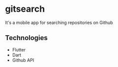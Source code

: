 # gitsearch

It's a mobile app for searching repositories on Github

## Technologies

- Flutter
- Dart
- Github API